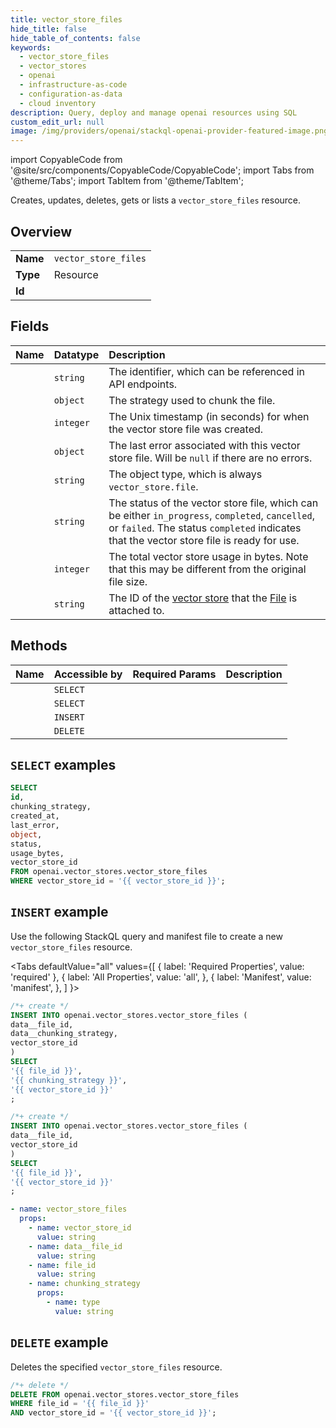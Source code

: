 ```yaml
---
title: vector_store_files
hide_title: false
hide_table_of_contents: false
keywords:
  - vector_store_files
  - vector_stores
  - openai
  - infrastructure-as-code
  - configuration-as-data
  - cloud inventory
description: Query, deploy and manage openai resources using SQL
custom_edit_url: null
image: /img/providers/openai/stackql-openai-provider-featured-image.png
---
```


import CopyableCode from '@site/src/components/CopyableCode/CopyableCode';
import Tabs from '@theme/Tabs';
import TabItem from '@theme/TabItem';

Creates, updates, deletes, gets or lists a <code>vector_store_files</code> resource.

## Overview
<table><tbody>
<tr><td><b>Name</b></td><td><code>vector_store_files</code></td></tr>
<tr><td><b>Type</b></td><td>Resource</td></tr>
<tr><td><b>Id</b></td><td><CopyableCode code="openai.vector_stores.vector_store_files" /></td></tr>
</tbody></table>

## Fields
| Name | Datatype | Description |
|:-----|:---------|:------------|
| <CopyableCode code="id" /> | `string` | The identifier, which can be referenced in API endpoints. |
| <CopyableCode code="chunking_strategy" /> | `object` | The strategy used to chunk the file. |
| <CopyableCode code="created_at" /> | `integer` | The Unix timestamp (in seconds) for when the vector store file was created. |
| <CopyableCode code="last_error" /> | `object` | The last error associated with this vector store file. Will be `null` if there are no errors. |
| <CopyableCode code="object" /> | `string` | The object type, which is always `vector_store.file`. |
| <CopyableCode code="status" /> | `string` | The status of the vector store file, which can be either `in_progress`, `completed`, `cancelled`, or `failed`. The status `completed` indicates that the vector store file is ready for use. |
| <CopyableCode code="usage_bytes" /> | `integer` | The total vector store usage in bytes. Note that this may be different from the original file size. |
| <CopyableCode code="vector_store_id" /> | `string` | The ID of the [vector store](/docs/api-reference/vector-stores/object) that the [File](/docs/api-reference/files) is attached to. |

## Methods
| Name | Accessible by | Required Params | Description |
|:-----|:--------------|:----------------|:------------|
| <CopyableCode code="get_vector_store_file" /> | `SELECT` | <CopyableCode code="file_id, vector_store_id" /> |  |
| <CopyableCode code="list_vector_store_files" /> | `SELECT` | <CopyableCode code="vector_store_id" /> |  |
| <CopyableCode code="create_vector_store_file" /> | `INSERT` | <CopyableCode code="vector_store_id, data__file_id" /> |  |
| <CopyableCode code="delete_vector_store_file" /> | `DELETE` | <CopyableCode code="file_id, vector_store_id" /> |  |

## `SELECT` examples




```sql
SELECT
id,
chunking_strategy,
created_at,
last_error,
object,
status,
usage_bytes,
vector_store_id
FROM openai.vector_stores.vector_store_files
WHERE vector_store_id = '{{ vector_store_id }}';
```
## `INSERT` example

Use the following StackQL query and manifest file to create a new <code>vector_store_files</code> resource.

<Tabs
    defaultValue="all"
    values={[
        { label: 'Required Properties', value: 'required' },
        { label: 'All Properties', value: 'all', },
        { label: 'Manifest', value: 'manifest', },
    ]
}>
<TabItem value="all">

```sql
/*+ create */
INSERT INTO openai.vector_stores.vector_store_files (
data__file_id,
data__chunking_strategy,
vector_store_id
)
SELECT 
'{{ file_id }}',
'{{ chunking_strategy }}',
'{{ vector_store_id }}'
;
```
</TabItem>

<TabItem value="required">

```sql
/*+ create */
INSERT INTO openai.vector_stores.vector_store_files (
data__file_id,
vector_store_id
)
SELECT 
'{{ file_id }}',
'{{ vector_store_id }}'
;
```
</TabItem>

<TabItem value="manifest">

```yaml
- name: vector_store_files
  props:
    - name: vector_store_id
      value: string
    - name: data__file_id
      value: string
    - name: file_id
      value: string
    - name: chunking_strategy
      props:
        - name: type
          value: string

```
</TabItem>
</Tabs>

## `DELETE` example

Deletes the specified <code>vector_store_files</code> resource.

```sql
/*+ delete */
DELETE FROM openai.vector_stores.vector_store_files
WHERE file_id = '{{ file_id }}'
AND vector_store_id = '{{ vector_store_id }}';
```
